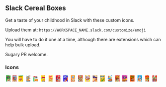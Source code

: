 ## Slack Cereal Boxes

Get a taste of your childhood in Slack with these custom icons.

Upload them at: `https://WORKSPACE_NAME.slack.com/customize/emoji`

You will have to do it one at a time, although there are extensions which can help bulk upload.

Sugary PR welcome.

### Icons

<img width="20" src="images/applejacks.png"><img width="20" src="images/capn.png"><img width="20" src="images/cheerios.png">
<img width="20" src="images/cinnamon.png">
<img width="20" src="images/cornflakes.png">
<img width="20" src="images/cornpops.png">
<img width="20" src="images/eggo.png">
<img width="20" src="images/frootloops.png">
<img width="20" src="images/frostedflakes.png">
<img width="20" src="images/frostedminiwheats.png">
<img width="20" src="images/fruitypebbles.png">
<img width="20" src="images/goldengrahams.png">
<img width="20" src="images/kingvitamin.png">
<img width="20" src="images/kix.png">
<img width="20" src="images/life.png">
<img width="20" src="images/luckycharms.png">
<img width="20" src="images/raisinbran.png">
<img width="20" src="images/reesespuffs.png">
<img width="20" src="images/ricekrispies.png">
<img width="20" src="images/smacks.png">
<img width="20" src="images/trix.png">
